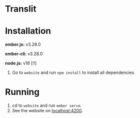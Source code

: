 # Translit

# Installation
**ember.js:** v3.28.0

**ember-cli:** v3.28.0

**node.js:** v18 [!!]

1. Go to ```website``` and run ```npm install``` to install all dependencies.

# Running
1. cd to ```website``` and run ```ember serve```.
2. See the website on [localhost:4200](localhost:4200).
